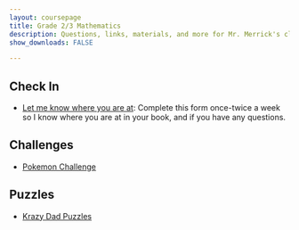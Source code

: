 ```yaml
---
layout: coursepage
title: Grade 2/3 Mathematics 
description: Questions, links, materials, and more for Mr. Merrick's class
show_downloads: FALSE

---
```


## Check In
* <a href="https://docs.google.com/forms/d/e/1FAIpQLSdMiwqHLncy91lFct3eZZ3-9IRj65g8JqL4jYsShjgicSYMKw/viewform?usp=sf_link"> Let me know where you are at</a>: Complete this form once-twice a week so I know where you are at in your book, and if you have any questions. 

## Challenges
* <a href="https://MerrickMath.github.io/MerrickMath.github.io-PokemonChallenge/"> Pokemon Challenge</a> 

## Puzzles
* <a href="https://krazydad.com"> Krazy Dad Puzzles</a> 
